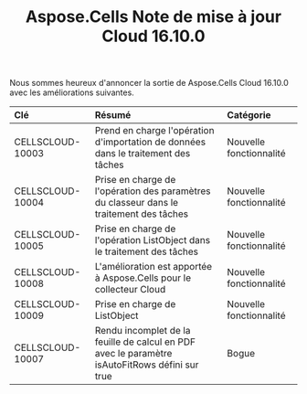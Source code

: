 ﻿---
title: Aspose.Cells Note de mise à jour Cloud 16.10.0
second_title: Aspose.Cells Cloud Documen
type: docs
url: /fr/aspose-cells-cloud-16-10-release-notes/
aliases: [/aspose-cells-for-cloud-16-10-release-notes/]
description: Aspose.Cells Cloud prend en charge Excel pour créer, convertir, fusionner, diviser, protéger, opération d'objet interne, etc.
weight: 20
---
Nous sommes heureux d'annoncer la sortie de Aspose.Cells Cloud 16.10.0 avec les améliorations suivantes.

|**Clé** |**Résumé** |**Catégorie** |
|:- |:- |:- |
|CELLSCLOUD-10003 | Prend en charge l'opération d'importation de données dans le traitement des tâches| Nouvelle fonctionnalité|
|CELLSCLOUD-10004 | Prise en charge de l'opération des paramètres du classeur dans le traitement des tâches| Nouvelle fonctionnalité|
|CELLSCLOUD-10005 | Prise en charge de l'opération ListObject dans le traitement des tâches| Nouvelle fonctionnalité|
|CELLSCLOUD-10008 | L'amélioration est apportée à Aspose.Cells pour le collecteur Cloud| Nouvelle fonctionnalité|
|CELLSCLOUD-10009 | Prise en charge de ListObject| Nouvelle fonctionnalité|
|CELLSCLOUD-10007 | Rendu incomplet de la feuille de calcul en PDF avec le paramètre isAutoFitRows défini sur true| Bogue|

